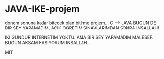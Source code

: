 JAVA-IKE-projem
===============

donem sonuna kadar bitecek olan bitirme projem... C --> JAVA
BUGUN DE BIR SEY YAPAMADIM, ACIK OGRETIM SINAVLARIMDAN SONRA INSALLAH!

IKI GUNDUR INTERNETIM YOKTU. AMA BIR SEY YAPAMADIM MALESEF. BUGUN AKSAM KASIYORUM INSALLAH...

MIT